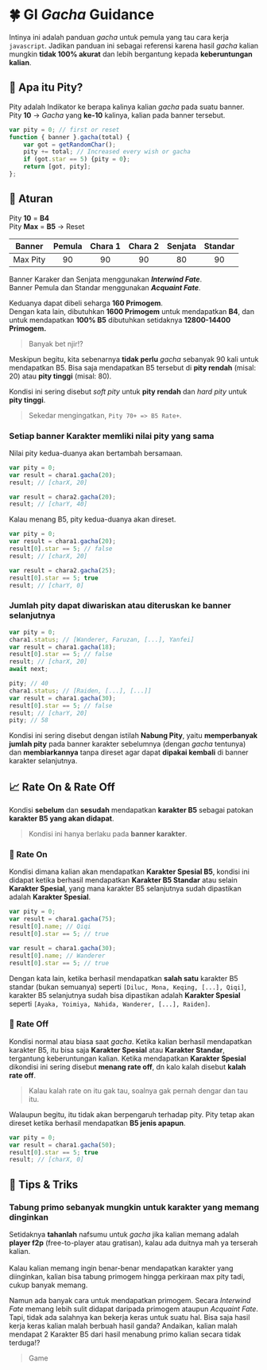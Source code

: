 # 🍀 GI *Gacha* Guidance

Intinya ini adalah panduan *gacha* untuk pemula yang tau cara kerja `javascript`. Jadikan panduan ini sebagai referensi karena hasil *gacha* kalian mungkin **tidak 100% akurat** dan lebih bergantung kepada **keberuntungan kalian**.

## 💠 Apa itu Pity?

Pity adalah Indikator ke berapa kalinya kalian *gacha* pada suatu banner.\
Pity **10** &rightarrow; *Gacha* yang **ke-10** kalinya, kalian pada banner tersebut.

```javascript
var pity = 0; // first or reset
function { banner }.gacha(total) {
    var got = getRandomChar();
    pity += total; // Increased every wish or gacha
    if (got.star == 5) {pity = 0};
    return [got, pity];
};
```

## 📜 Aturan

Pity **10** = **B4**\
Pity **Max** = **B5** &rightarrow; Reset

| Banner | Pemula | Chara 1 | Chara 2 | Senjata | Standar |
| :--: | :--: | :--: | :--: | :--: | :--: |
| Max Pity | 90 | 90 | 90 | 80 | 90 |

Banner Karaker dan Senjata menggunakan ***Interwind Fate***.\
Banner Pemula dan Standar menggunakan ***Acquaint Fate***.

Keduanya dapat dibeli seharga **160 Primogem**.\
Dengan kata lain, dibutuhkan **1600 Primogem** untuk mendapatkan **B4**, dan untuk mendapatkan **100% B5** dibutuhkan setidaknya **12800-14400 Primogem.**

> Banyak bet njir!?

Meskipun begitu, kita sebenarnya **tidak perlu** *gacha* sebanyak 90 kali untuk mendapatkan B5. Bisa saja mendapatkan B5 tersebut di **pity rendah** (misal: 20) atau **pity tinggi** (misal: 80).

Kondisi ini sering disebut *soft pity* untuk **pity rendah** dan *hard pity* untuk **pity tinggi**.

> Sekedar mengingatkan, `Pity 70+ => B5 Rate+`.

### Setiap banner Karakter memliki nilai pity yang sama

Nilai pity kedua-duanya akan bertambah bersamaan.

```javascript
var pity = 0;
var result = chara1.gacha(20);
result; // [charX, 20]

var result = chara2.gacha(20);
result; // [charY, 40]
```

Kalau menang B5, pity kedua-duanya akan direset.

```javascript
var pity = 0;
var result = chara1.gacha(20);
result[0].star == 5; // false
result; // [charX, 20]

var result = chara2.gacha(25);
result[0].star == 5; true
result; // [charY, 0]
```

### Jumlah pity dapat diwariskan atau diteruskan ke banner selanjutnya

```javascript
var pity = 0;
chara1.status; // [Wanderer, Faruzan, [...], Yanfei]
var result = chara1.gacha(18);
result[0].star == 5; // false
result; // [charX, 20]
await next;

pity; // 40
chara1.status; // [Raiden, [...], [...]]
var result = chara1.gacha(30);
result[0].star == 5; // false
result; // [charY, 20]
pity; // 58
```

Kondisi ini sering disebut dengan istilah **Nabung Pity**, yaitu **memperbanyak jumlah pity** pada banner karakter sebelumnya (dengan *gacha* tentunya) dan **membiarkannya** tanpa direset agar dapat **dipakai kembali** di banner karakter selanjutnya.

## 📈 Rate On & Rate Off

Kondisi  **sebelum** dan **sesudah** mendapatkan **karakter B5** sebagai patokan **karakter B5 yang akan didapat**.

> Kondisi ini hanya berlaku pada **banner karakter**.

### 📳 Rate On

Kondisi dimana kalian akan mendapatkan **Karakter Spesial B5**, kondisi ini didapat ketika berhasil mendapatkan **Karakter B5 Standar** atau selain **Karakter Spesial**, yang mana karakter B5 selanjutnya sudah dipastikan adalah **Karakter Spesial**.

```javascript
var pity = 0;
var result = chara1.gacha(75);
result[0].name; // Qiqi
result[0].star == 5; // true

var result = chara1.gacha(30);
result[0].name; // Wanderer
result[0].star == 5; // true
```

Dengan kata lain, ketika berhasil mendapatkan **salah satu** karakter B5 standar (bukan semuanya) seperti `[Diluc, Mona, Keqing, [...], Qiqi]`, karakter B5 selanjutnya sudah bisa dipastikan adalah **Karakter Spesial** seperti `[Ayaka, Yoimiya, Nahida, Wanderer, [...], Raiden]`.

### 📴 Rate Off

Kondisi normal atau biasa saat *gacha*. Ketika kalian berhasil mendapatkan karakter B5, itu bisa saja **Karakter Spesial** atau **Karakter Standar**, tergantung keberuntungan kalian. Ketika mendapatkan **Karakter Spesial** dikondisi ini sering disebut **menang rate off**, dn kalo kalah disebut **kalah rate off**.

> Kalau kalah rate on itu gak tau, soalnya gak pernah dengar dan tau itu.

Walaupun begitu, itu tidak akan berpengaruh terhadap pity. Pity tetap akan direset ketika berhasil mendapatkan **B5 jenis apapun**.

```javascript
var pity = 0;
var result = chara1.gacha(50);
result[0].star == 5; true
result; // [charX, 0]
```

## 🔮 Tips & Triks

### Tabung primo sebanyak mungkin untuk karakter yang memang dinginkan

Setidaknya **tahanlah** nafsumu untuk *gacha* jika kalian memang adalah **player f2p** (free-to-player atau gratisan), kalau ada duitnya mah ya terserah kalian.\
\
Kalau kalian memang ingin benar-benar mendapatkan karakter yang diinginkan, kalian bisa tabung primogem hingga perkiraan max pity tadi, cukup banyak memang.

Namun ada banyak cara untuk mendapatkan primogem. Secara *Interwind Fate* memang lebih sulit didapat daripada primogem ataupun *Acquaint Fate*. Tapi, tidak ada salahnya kan bekerja keras untuk suatu hal. Bisa saja hasil kerja keras kalian malah berbuah hasil ganda? Andaikan, kalian malah mendapat 2 Karakter B5 dari hasil menabung primo kalian secara tidak terduga!?

> Game 
